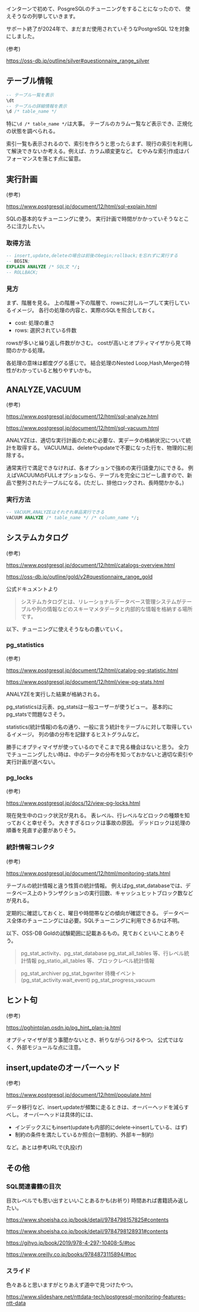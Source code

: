 インターンで初めて、PosgreSQLのチューニングをすることになったので、
使えそうなの列挙していきます。

サポート終了が2024年で、まだまだ使用されていそうなPostgreSQL 12を対象にしました。

(参考)

https://oss-db.jp/outline/silver#questionnaire_range_silver

## テーブル情報

```sql
-- テーブル一覧を表示
\dt
-- テーブルの詳細情報を表示
\d /* table_name */
```

特に`\d /* table_name */`は大事。
テーブルのカラム一覧など表示でき、正規化の状態を調べられる。

索引一覧も表示されるので、索引を作ろうと思ったらまず、現行の索引を利用して解決できないか考える。例えば、カラム順変更など。
むやみな索引作成はパフォーマンスを落とす点に留意。

## 実行計画
(参考)

https://www.postgresql.jp/document/12/html/sql-explain.html

SQLの基本的なチューニングに使う。
実行計画で時間がかかっていそうなところに注力したい。

### 取得方法

```sql
-- insert,update,deleteの場合は前後のbegin;rollback;を忘れずに実行する
-- BEGIN;
EXPLAIN ANALYZE /* SQL文 */;
-- ROLLBACK;
```

### 見方

まず、階層を見る。
上の階層→下の階層で、rowsに対しループして実行しているイメージ。
各行の処理の内容と、実際のSQLを照合しておく。

- cost: 処理の重さ
- rows: 選択されている件数

rowsが多いと繰り返し件数がかさむ。
costが高いとオプティマイザから見て時間のかかる処理。

各処理の意味は都度ググる感じで。
結合処理のNested Loop,Hash,Mergeの特性がわかっていると触りやすいかも。

## ANALYZE,VACUUM
(参考)

https://www.postgresql.jp/document/12/html/sql-analyze.html

https://www.postgresql.jp/document/12/html/sql-vacuum.html

ANALYZEは、適切な実行計画のために必要な、実データの格納状況について統計を取得する。
VACUUMは、deleteやupdateで不要になった行を、物理的に削除する。

通常実行で満足できなければ、各オプションで強めの実行(語彙力)にできる。
例えばVACUUMのFULLオプションなら、テーブルを完全にコピーし直すので、新品で整列されたテーブルになる。(ただし、排他ロックされ、長時間かかる。)

### 実行方法
```sql
-- VACUUM,ANALYZEはそれぞれ単品実行できる
VACUUM ANALYZE /* table_name */ /* column_name */;
```

## システムカタログ
(参考)

https://www.postgresql.jp/document/12/html/catalogs-overview.html

https://oss-db.jp/outline/gold/v2#questionnaire_range_gold

公式ドキュメントより
> システムカタログとは、リレーショナルデータベース管理システムがテーブルや列の情報などのスキーマメタデータと内部的な情報を格納する場所です。

以下、チューニングに使えそうなもの書いていく。

### pg_statistics
(参考)

https://www.postgresql.jp/document/12/html/catalog-pg-statistic.html

https://www.postgresql.jp/document/12/html/view-pg-stats.html

ANALYZEを実行した結果が格納される。

pg_statisticsは元表、pg_statsは一般ユーザーが使うビュー。
基本的にpg_statsで問題なさそう。

statistics(統計情報)の名の通り、一般に言う統計をテーブルに対して取得しているイメージ。
列の値の分布を記録するヒストグラムなど。

勝手にオプティマイザが使っているのでそこまで見る機会はないと思う。
全力でチューニングしたい時は、中のデータの分布を知っておかないと適切な索引や実行計画が選べない。

### pg_locks
(参考)

https://www.postgresql.jp/docs/12/view-pg-locks.html

現在発生中のロック状況が見れる。
表レベル、行レベルなどロックの種類を知っておくと幸せそう。
大きすぎるロックは事故の原因。
デッドロックは処理の順番を見直す必要がありそう。

### 統計情報コレクタ
(参考)

https://www.postgresql.jp/document/12/html/monitoring-stats.html

テーブルの統計情報と違う性質の統計情報。
例えばpg_stat_databaseでは、データベース上のトランザクションの実行回数、キャッシュヒットブロック数などが見れる。

定期的に確認しておくと、曜日や時間帯などの傾向が確認できる。
データベース全体のチューニングには必要。SQLチューニングに利用できるかは不明。

以下、OSS-DB Goldの試験範囲に記載あるもの。見ておくといいことありそう。

> pg_stat_activity、pg_stat_database
> pg_stat_all_tables 等、行レベル統計情報
> pg_statio_all_tables 等、ブロックレベル統計情報

> pg_stat_archiver
> pg_stat_bgwriter
> 待機イベント(pg_stat_activity.wait_event)
> pg_stat_progress_vacuum

## ヒント句
(参考)

https://pghintplan.osdn.jp/pg_hint_plan-ja.html

オプティマイザが言う事聞かないとき、祈りながらつけるやつ。
公式ではなく、外部モジュールな点に注意。

## insert,updateのオーバーヘッド
(参考)

https://www.postgresql.jp/document/12/html/populate.html

データ移行など、insert,updateが頻繁に走るときは、オーバーヘッドを減らすべし。
オーバーヘッドは具体的には、

- インデックスにもinsert(updateも内部的にdelete→insertしている、はず)
- 制約の条件を満たしているか照合(一意制約、外部キー制約)

など。あとは参考URLで(丸投げ)

## その他

### SQL関連書籍の目次
目次レベルでも思い出すといいことあるかも(お祈り)
時間あれば書籍読み返したい。

https://www.shoeisha.co.jp/book/detail/9784798157825#contents

https://www.shoeisha.co.jp/book/detail/9784798128931#contents

https://gihyo.jp/book/2019/978-4-297-10408-5/#toc

https://www.oreilly.co.jp/books/9784873115894/#toc

### スライド
色々あると思いますがとりあえず道中で見つけたやつ。

https://www.slideshare.net/nttdata-tech/postgresql-monitoring-features-ntt-data